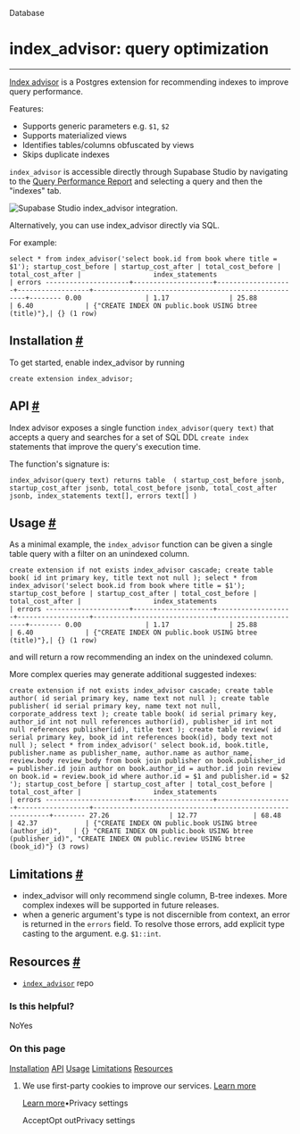 Database

# index\_advisor: query optimization

* * *

[Index advisor](https://github.com/supabase/index_advisor) is a Postgres extension for recommending indexes to improve query performance.

Features:

- Supports generic parameters e.g. `$1`, `$2`
- Supports materialized views
- Identifies tables/columns obfuscated by views
- Skips duplicate indexes

`index_advisor` is accessible directly through Supabase Studio by navigating to the [Query Performance Report](https://supabase.com/dashboard/project/_/advisors/query-performance) and selecting a query and then the "indexes" tab.

![Supabase Studio index_advisor integration.](https://supabase.com/docs/img/index_advisor_studio.png)

Alternatively, you can use index\_advisor directly via SQL.

For example:

`
select
    *
from
index_advisor('select book.id from book where title = $1');
startup_cost_before | startup_cost_after | total_cost_before | total_cost_after |                  index_statements                   | errors
---------------------+--------------------+-------------------+------------------+-----------------------------------------------------+--------
0.00                | 1.17               | 25.88             | 6.40             | {"CREATE INDEX ON public.book USING btree (title)"},| {}
(1 row)
`

## Installation [\#](https://supabase.com/docs/guides/database/extensions/index_advisor\#installation)

To get started, enable index\_advisor by running

`
create extension index_advisor;
`

## API [\#](https://supabase.com/docs/guides/database/extensions/index_advisor\#api)

Index advisor exposes a single function `index_advisor(query text)` that accepts a query and searches for a set of SQL DDL `create index` statements that improve the query's execution time.

The function's signature is:

`
index_advisor(query text)
returns
    table  (
        startup_cost_before jsonb,
        startup_cost_after jsonb,
        total_cost_before jsonb,
        total_cost_after jsonb,
        index_statements text[],
        errors text[]
    )
`

## Usage [\#](https://supabase.com/docs/guides/database/extensions/index_advisor\#usage)

As a minimal example, the `index_advisor` function can be given a single table query with a filter on an unindexed column.

`
create extension if not exists index_advisor cascade;
create table book(
id int primary key,
title text not null
);
select
*
from
index_advisor('select book.id from book where title = $1');
startup_cost_before | startup_cost_after | total_cost_before | total_cost_after |                  index_statements                   | errors
---------------------+--------------------+-------------------+------------------+-----------------------------------------------------+--------
0.00                | 1.17               | 25.88             | 6.40             | {"CREATE INDEX ON public.book USING btree (title)"},| {}
(1 row)
`

and will return a row recommending an index on the unindexed column.

More complex queries may generate additional suggested indexes:

`
create extension if not exists index_advisor cascade;
create table author(
    id serial primary key,
    name text not null
);
create table publisher(
    id serial primary key,
    name text not null,
    corporate_address text
);
create table book(
    id serial primary key,
    author_id int not null references author(id),
    publisher_id int not null references publisher(id),
    title text
);
create table review(
    id serial primary key,
    book_id int references book(id),
    body text not null
);
select
    *
from
    index_advisor('
        select
            book.id,
            book.title,
            publisher.name as publisher_name,
            author.name as author_name,
            review.body review_body
        from
            book
            join publisher
                on book.publisher_id = publisher.id
            join author
                on book.author_id = author.id
            join review
                on book.id = review.book_id
        where
            author.id = $1
            and publisher.id = $2
    ');
startup_cost_before | startup_cost_after | total_cost_before | total_cost_after |                  index_statements                         | errors
---------------------+--------------------+-------------------+------------------+-----------------------------------------------------------+--------
27.26               | 12.77              | 68.48             | 42.37            | {"CREATE INDEX ON public.book USING btree (author_id)",   | {}
                                                                                    "CREATE INDEX ON public.book USING btree (publisher_id)",
                                                                                    "CREATE INDEX ON public.review USING btree (book_id)"}
(3 rows)
`

## Limitations [\#](https://supabase.com/docs/guides/database/extensions/index_advisor\#limitations)

- index\_advisor will only recommend single column, B-tree indexes. More complex indexes will be supported in future releases.
- when a generic argument's type is not discernible from context, an error is returned in the `errors` field. To resolve those errors, add explicit type casting to the argument. e.g. `$1::int`.

## Resources [\#](https://supabase.com/docs/guides/database/extensions/index_advisor\#resources)

- [`index_advisor`](https://github.com/supabase/index_advisor) repo

### Is this helpful?

NoYes

### On this page

[Installation](https://supabase.com/docs/guides/database/extensions/index_advisor#installation) [API](https://supabase.com/docs/guides/database/extensions/index_advisor#api) [Usage](https://supabase.com/docs/guides/database/extensions/index_advisor#usage) [Limitations](https://supabase.com/docs/guides/database/extensions/index_advisor#limitations) [Resources](https://supabase.com/docs/guides/database/extensions/index_advisor#resources)

1. We use first-party cookies to improve our services. [Learn more](https://supabase.com/privacy#8-cookies-and-similar-technologies-used-on-our-european-services)



   [Learn more](https://supabase.com/privacy#8-cookies-and-similar-technologies-used-on-our-european-services)•Privacy settings





   AcceptOpt outPrivacy settings
